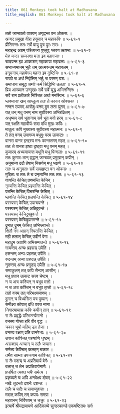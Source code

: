 ```yaml
---
title: 061 Monkeys took halt at Madhuvana
title_english: 061 Monkeys took halt at Madhuvana

---
```


<div class="audioEmbed"  caption="श्रीराम-हरिसीताराममूर्ति-घनपाठिभ्यां वचनम्" src="https://archive.org/download/Ramayana-recitation-Sriram-harisItArAmamUrti-Ghanapaati-v2/Kanda_5/Kanda_5_SK-061-Monkeys_took_halt_at_Madhuvana.mp3"></div>

ततो जाम्बवतो वाक्यम् अगृह्णन्त वन ओकसः ।  
अन्गद प्रमुखा वीरा हनूमान् च महाकपिः ॥ ५-६१-१  
प्रीतिमन्तः ततः सर्वे वायु पुत्र पुरः सराः ।  
महाइन्द्र अग्रम् परित्यज्य पुप्लुवुः प्लवग ऋषभाः ॥ ५-६१-२  
मेरु मन्दर सम्काशा मत्ता इव महागजाः ।  
चादयन्त इव आकाशम् महाकाया महाबलाः ॥ ५-६१-३  
सभाज्यमानम् भूतैः तम् आत्मवन्तम् महाबलम् ।  
हनूमन्तम् महावेगम् वहन्त इव दृष्टिभिः ॥ ५-६१-४  
राघवे च अर्थ निर्वृत्तिम् भर्तुः च परमम् यशः ।  
समाधाय समृद्ध अर्थाः कर्म सिद्धिभिः उन्नताः ॥ ५-६१-५  
प्रिय आख्यान उन्मुखाः सर्वे सर्वे युद्ध अभिनन्दिनः ।  
सर्वे राम प्रतीकारे निश्चित अर्था मनस्विनः ॥ ५-६१-६  
प्लवमानाः खम् आप्लुत्य ततः ते कानन ओक्सकः ।  
नन्दन उपमम् आसेदुः वनम् द्रुम लता युतम् ॥ ५-६१-७  
यत् तन् मधु वनम् नाम सुग्रीवस्य अभिरक्षितम् ।  
अधृष्यम् सर्व भूतानाम् सर्व भूत मनो हरम् ॥ ५-६१-८  
यत् रक्षति महावीर्यः सदा दधि मुखः कपिः ।  
मातुलः कपि मुख्यस्य सुग्रीवस्य महात्मनः ॥ ५-६१-९  
ते तत् वनम् उपागम्य बभूवुः परम उत्कटाः ।  
वानरा वानर इन्द्रस्य मनः कान्ततमम् महत् ॥ ५-६१-१०  
ततः ते वानरा हृष्टा दृष्ट्वा मधु वनम् महत् ।  
कुमारम् अभ्ययाचन्त मधूनि मधु पिन्गलाः ॥ ५-६१-११  
ततः कुमारः तान् वृद्धान् जाम्बवत् प्रमुखान् कपीन् ।  
अनुमान्य ददौ तेषाम् निसर्गम् मधु भक्षणे ॥ ५-६१-१२  
ततः च अनुमताः सर्वे सम्प्रहृष्टा वन ओकसः ।  
मुदिताः च ततः ते च प्रनृत्यन्ति ततः ततः ॥ ५-६१-१३  
गायन्ति केचित् प्रणमन्ति केचिन् ।  
नृत्यन्ति केचित् प्रहसन्ति केचित् ।  
पतन्ति केचित् विचरन्ति केचित् ।  
प्लवन्ति केचित् प्रलपन्ति केचित् ॥ ५-६१-१४  
परस्परम् केचित् उपाश्रयन्ते ।  
परस्परम् केचित् अतिब्रुवन्ते ।  
परस्परम् केचिदुपब्रुवन्ते ।  
परस्परम् केचिदुपारमन्ते ॥ ५-६१-१५  
द्रुमात् द्रुमम् केचित् अभिप्लवन्ते ।  
क्षितौ नग अग्रान् निपतन्ति केचित् ।  
मही तलात् केचित् उदीर्ण वेगा ।  
महाद्रुम अग्राणि अभिसम्पतन्ते ॥ ५-६१-१६  
गायन्तम् अन्यः प्रहसन्न् उपैति ।  
हसन्तम् अन्यः प्रहसन्न् उपैति ।  
रुदन्तम् अन्यः प्ररुदन्न् उपैति ।  
नुदन्तम् अन्यः प्रणुदन्न् उपैति ॥ ५-६१-१७  
समाकुलम् तत् कपि सैन्यम् आसीन् ।  
मधु प्रपान उत्कट सत्त्व चेष्टम् ।  
न च अत्र कश्चिन् न बभूव मत्तो ।  
न च अत्र कश्चिन् न बभूव तृप्तो ॥ ५-६१-१८  
ततो वनम् तत् परिभक्ष्यमाणम् ।  
द्रुमान् च विध्वंसित पत्र पुष्पान् ।  
समीक्ष्य कोपात् दधि वक्त्र नामा ।  
निवारयामास कपिः कपीन् तान् ॥ ५-६१-१९  
स तैः प्रवृद्धैः परिभर्त्स्यमानो ।  
वनस्य गोप्ता हरि वीर वृद्धः ।  
चकार भूयो मतिम् उग्र तेजा ।  
वनस्य रक्षाम् प्रति वानरेभ्यः ॥ ५-६१-२०  
उवाच कांश्चित् परुषाणि धृष्टम् ।  
असक्तम् अन्यान् च तलैः जघान ।  
समेत्य कैश्चित् कलहम् चकार ।  
तथैव साम्ना उपजगाम कांश्चित् ॥ ५-६१-२१  
स तैः मदाच् च अप्रतिवार्य वेगैः ।  
बलाच् च तेन अप्रतिवार्यमाणैः ।  
प्रधर्षितः त्यक्त भयैः समेत्य ।  
प्रकृष्यते च अपि अनवेक्ष्य दोषम् ॥ ५-६१-२२  
नखैः तुदन्तो दशनैः दशन्तः ।  
तलैः च पादैः च समाप्नुवन्तः ।  
मदात् कपिम् तम् कपयः समग्रा ।  
महावनम् निर्विषयम् च चक्रुः ॥ ५-६१-२३  
इत्यार्षे श्रीमद्रामायणे आदिकाव्ये सुन्दरकाण्डे एकषष्टितमः सर्गः